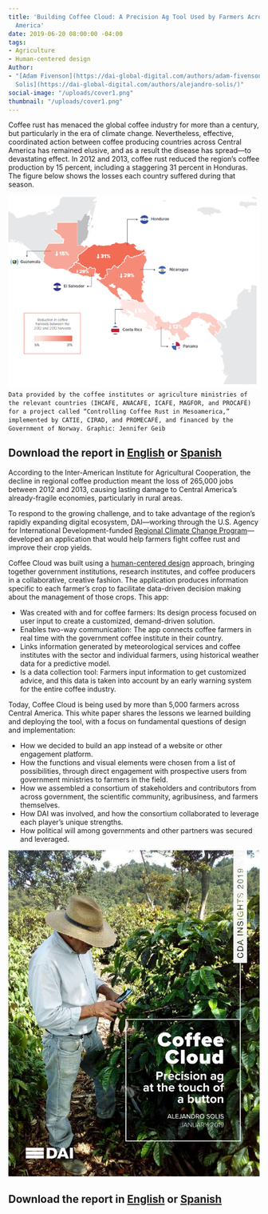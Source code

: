 ```yaml
---
title: 'Building Coffee Cloud: A Precision Ag Tool Used by Farmers Across Central
  America'
date: 2019-06-20 08:00:00 -04:00
tags:
- Agriculture
- Human-centered design
Author:
- "[Adam Fivenson](https://dai-global-digital.com/authors/adam-fivenson/) and [Alejandro
  Solis](https://dai-global-digital.com/authors/alejandro-solis/)"
social-image: "/uploads/cover1.png"
thumbnail: "/uploads/cover1.png"
---
```


Coffee rust has menaced the global coffee industry for more than a century, but particularly in the era of climate change. Nevertheless, effective, coordinated action between coffee producing countries across Central America has remained elusive, and as a result the disease has spread—to devastating effect. In 2012 and 2013, coffee rust reduced the region’s coffee production by 15 percent, including a staggering 31 percent in Honduras. The figure below shows the losses each country suffered during that season. 

![chart image-658d85.PNG](/uploads/chart%20image-658d85.PNG)`Data provided by the coffee institutes or agriculture ministries of the relevant countries (IHCAFE, ANACAFE, ICAFE, MAGFOR, and PROCAFÉ) for a project called “Controlling Coffee Rust in Mesoamerica,” implemented by CATIE, CIRAD, and PROMECAFÉ, and financed by the Government of Norway. Graphic: Jennifer Geib`

## Download the report in [English](https://assetify-dai.com/pdfs/digital-coffee-cloud-eng.pdf) or [Spanish](https://assetify-dai.com/pdfs/digital-coffee-cloud-esp.pdf)

According to the Inter-American Institute for Agricultural Cooperation, the decline in regional coffee production meant the loss of 265,000 jobs between 2012 and 2013, causing lasting damage to Central America’s already-fragile economies, particularly in rural areas.

To respond to the growing challenge, and to take advantage of the region’s rapidly expanding digital ecosystem, DAI—working through the U.S. Agency for International Development-funded [Regional Climate Change Program](https://www.dai.com/our-work/projects/usaid-central-america-regional-climate-change-program-rccp-programa-regional-de)—developed an application that would help farmers fight coffee rust and improve their crop yields.

Coffee Cloud was built using a [human-centered design](https://dai-global-digital.com/dai-launches-human-centered-design-whitepaper.html) approach, bringing together government institutions, research institutes, and coffee producers in a collaborative, creative fashion. The application produces information specific to each farmer’s crop to facilitate data-driven decision making about the management of those crops. This app:
* Was created with and for coffee farmers: Its design process focused on user input to create a customized, demand-driven solution.
* Enables two-way communication: The app connects coffee farmers in real time with the government coffee institute in their country.
* Links information generated by meteorological services and coffee institutes with the sector and individual farmers, using historical weather data for a predictive model.
* Is a data collection tool: Farmers input information to get customized advice, and this data is taken into account by an early warning system for the entire coffee industry.

Today, Coffee Cloud is being used by more than 5,000 farmers across Central America. This white paper shares the lessons we learned building and deploying the tool, with a focus on fundamental questions of design and implementation:
* How we decided to build an app instead of a website or other engagement platform.
* How the functions and visual elements were chosen from a list of possibilities, through direct engagement with prospective users from government ministries to farmers in the field.
* How we assembled a consortium of stakeholders and contributors from across government, the scientific community, agribusiness, and farmers themselves. 
* How DAI was involved, and how the consortium collaborated to leverage each player’s unique strengths.
* How political will among governments and other partners was secured and leveraged.  

![cover1.png](/uploads/cover1.png)

## Download the report in [English](https://assetify-dai.com/pdfs/digital-coffee-cloud-eng.pdf) or [Spanish](https://assetify-dai.com/pdfs/digital-coffee-cloud-esp.pdf)